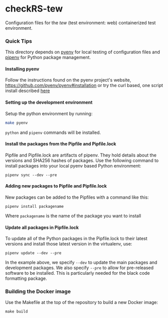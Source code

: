 # checkRS-tew
Configuration files for the *tew* (test environment: web) containerized test environment.

### Quick Tips

This directory depends on [pyenv](https://github.com/pyenv/pyenv) for local testing of configuration files and [pipenv](https://github.com/pypa/pipenv) for Python package management.

#### Installing pyenv

Follow the instructions found on the pyenv project's website, https://github.com/pyenv/pyenv#installation or try the curl based, one script install described [here](https://github.com/pyenv/pyenv-installer#prerequisites)

#### Setting up the development environment

Setup the python environment by running:
```bash
make pyenv
```

`python` and `pipenv` commands will be installed.


#### Install the packages from the Pipfile and Pipfile.lock

Pipfile and Pipfile.lock are artifacts of pipenv. They hold details about the versions and SHA256 hashes of packages. Use the following command to install packages into your local pyenv based Python environment:

```
pipenv sync --dev --pre
```

#### Adding new packages to Pipfile and Pipfile.lock

New packages can be added to the Pipfiles with a command like this:

```
pipenv install packagename
```

Where `packagename` is the name of the package you want to install

#### Update all packages in Pipfile.lock

To update all of the Python packages in the Pipfile.lock to their latest versions and install those latest version in the virtualenv, use:

```
pipenv update --dev --pre
```

In the example above, we specify `--dev` to update the main packages and development packages. We also specify `--pre` to allow for pre-released software to be installed. This is particularly needed for the black code formatting package.

### Building the Docker image

Use the Makefile at the top of the repository to build a new Docker image:

```
make build
```
